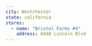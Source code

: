 ```yaml
---
city: Westchester
state: california
stores:
  - name: "Bristol Farms #4"
    address: 8448 Lincoln Blvd
---
```

